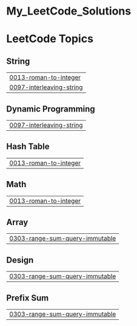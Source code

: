 # My_LeetCode_Solutions

<!---LeetCode Topics Start-->
# LeetCode Topics
## String
|  |
| ------- |
| [0013-roman-to-integer](https://github.com/DIRGH712/My_LeetCode_Solutions/tree/master/0013-roman-to-integer) |
| [0097-interleaving-string](https://github.com/DIRGH712/My_LeetCode_Solutions/tree/master/0097-interleaving-string) |
## Dynamic Programming
|  |
| ------- |
| [0097-interleaving-string](https://github.com/DIRGH712/My_LeetCode_Solutions/tree/master/0097-interleaving-string) |
## Hash Table
|  |
| ------- |
| [0013-roman-to-integer](https://github.com/DIRGH712/My_LeetCode_Solutions/tree/master/0013-roman-to-integer) |
## Math
|  |
| ------- |
| [0013-roman-to-integer](https://github.com/DIRGH712/My_LeetCode_Solutions/tree/master/0013-roman-to-integer) |
## Array
|  |
| ------- |
| [0303-range-sum-query-immutable](https://github.com/DIRGH712/My_LeetCode_Solutions/tree/master/0303-range-sum-query-immutable) |
## Design
|  |
| ------- |
| [0303-range-sum-query-immutable](https://github.com/DIRGH712/My_LeetCode_Solutions/tree/master/0303-range-sum-query-immutable) |
## Prefix Sum
|  |
| ------- |
| [0303-range-sum-query-immutable](https://github.com/DIRGH712/My_LeetCode_Solutions/tree/master/0303-range-sum-query-immutable) |
<!---LeetCode Topics End-->